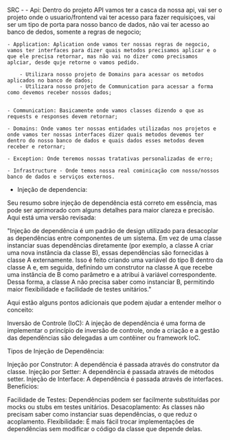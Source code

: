 SRC - - Api: Dentro do projeto API vamos ter a casca da nossa api, vai ser o projeto onde o usuario/frontend vai ter acesso para fazer requisiçoes, vai ser um tipo de porta para nosso banco de dados, não vai ter acesso ao banco de dedos, somente a regras de negocio;

    - Application: Aplication onde vamos ter nossas regras de negocio, vamos ter interfaces para dizer quais metodos precisamos aplicar e o que ele precisa retornar, mas não vai no dizer como precisamos aplciar, desde quje retorne o vamos pedido.

        - Utilizara nosso projeto de Domains para acessar os metodos aplicados no banco de dados;
        - Utilizara nosso projeto de Communication para acessar a forma como devemos receber nossos dados;
        -

    - Communication: Basicamente onde vamos classes dizendo o que as requests e responses devem retornar;

    - Domains: Onde vamos ter nossas entidades utilizadas nos projetos e onde vamos ter nossas interfaces dizer quais metodos devemos ter dentro do nosso banco de dados e quais dados esses metodos devem receber e retornar;

    - Exception: Onde teremos nossas tratativas personalizadas de erro;

    - Infrastructure - Onde temos nossa real cominicação com nosso/nossos banco de dados e serviços externos.

- Injeção de dependencia:

Seu resumo sobre injeção de dependência está correto em essência, mas pode ser aprimorado com alguns detalhes para maior clareza e precisão. Aqui está uma versão revisada:

"Injeção de dependência é um padrão de design utilizado para desacoplar as dependências entre componentes de um sistema. Em vez de uma classe instanciar suas dependências diretamente (por exemplo, a classe A criar uma nova instância da classe B), essas dependências são fornecidas à classe A externamente. Isso é feito criando uma variável do tipo B dentro da classe A e, em seguida, definindo um construtor na classe A que recebe uma instância de B como parâmetro e a atribui à variável correspondente. Dessa forma, a classe A não precisa saber como instanciar B, permitindo maior flexibilidade e facilidade de testes unitários."

Aqui estão alguns pontos adicionais que podem ajudar a entender melhor o conceito:

Inversão de Controle (IoC): A injeção de dependência é uma forma de implementar o princípio de inversão de controle, onde a criação e a gestão das dependências são delegadas a um contêiner ou framework IoC.

Tipos de Injeção de Dependência:

Injeção por Construtor: A dependência é passada através do construtor da classe.
Injeção por Setter: A dependência é passada através de métodos setter.
Injeção de Interface: A dependência é passada através de interfaces.
Benefícios:

Facilidade de Testes: Dependências podem ser facilmente substituídas por mocks ou stubs em testes unitários.
Desacoplamento: As classes não precisam saber como instanciar suas dependências, o que reduz o acoplamento.
Flexibilidade: É mais fácil trocar implementações de dependências sem modificar o código da classe que depende delas.
